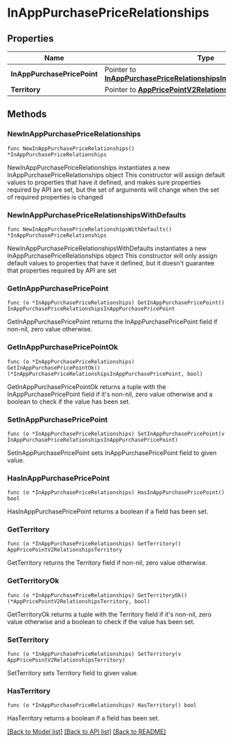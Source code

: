 # InAppPurchasePriceRelationships

## Properties

Name | Type | Description | Notes
------------ | ------------- | ------------- | -------------
**InAppPurchasePricePoint** | Pointer to [**InAppPurchasePriceRelationshipsInAppPurchasePricePoint**](InAppPurchasePriceRelationshipsInAppPurchasePricePoint.md) |  | [optional] 
**Territory** | Pointer to [**AppPricePointV2RelationshipsTerritory**](AppPricePointV2RelationshipsTerritory.md) |  | [optional] 

## Methods

### NewInAppPurchasePriceRelationships

`func NewInAppPurchasePriceRelationships() *InAppPurchasePriceRelationships`

NewInAppPurchasePriceRelationships instantiates a new InAppPurchasePriceRelationships object
This constructor will assign default values to properties that have it defined,
and makes sure properties required by API are set, but the set of arguments
will change when the set of required properties is changed

### NewInAppPurchasePriceRelationshipsWithDefaults

`func NewInAppPurchasePriceRelationshipsWithDefaults() *InAppPurchasePriceRelationships`

NewInAppPurchasePriceRelationshipsWithDefaults instantiates a new InAppPurchasePriceRelationships object
This constructor will only assign default values to properties that have it defined,
but it doesn't guarantee that properties required by API are set

### GetInAppPurchasePricePoint

`func (o *InAppPurchasePriceRelationships) GetInAppPurchasePricePoint() InAppPurchasePriceRelationshipsInAppPurchasePricePoint`

GetInAppPurchasePricePoint returns the InAppPurchasePricePoint field if non-nil, zero value otherwise.

### GetInAppPurchasePricePointOk

`func (o *InAppPurchasePriceRelationships) GetInAppPurchasePricePointOk() (*InAppPurchasePriceRelationshipsInAppPurchasePricePoint, bool)`

GetInAppPurchasePricePointOk returns a tuple with the InAppPurchasePricePoint field if it's non-nil, zero value otherwise
and a boolean to check if the value has been set.

### SetInAppPurchasePricePoint

`func (o *InAppPurchasePriceRelationships) SetInAppPurchasePricePoint(v InAppPurchasePriceRelationshipsInAppPurchasePricePoint)`

SetInAppPurchasePricePoint sets InAppPurchasePricePoint field to given value.

### HasInAppPurchasePricePoint

`func (o *InAppPurchasePriceRelationships) HasInAppPurchasePricePoint() bool`

HasInAppPurchasePricePoint returns a boolean if a field has been set.

### GetTerritory

`func (o *InAppPurchasePriceRelationships) GetTerritory() AppPricePointV2RelationshipsTerritory`

GetTerritory returns the Territory field if non-nil, zero value otherwise.

### GetTerritoryOk

`func (o *InAppPurchasePriceRelationships) GetTerritoryOk() (*AppPricePointV2RelationshipsTerritory, bool)`

GetTerritoryOk returns a tuple with the Territory field if it's non-nil, zero value otherwise
and a boolean to check if the value has been set.

### SetTerritory

`func (o *InAppPurchasePriceRelationships) SetTerritory(v AppPricePointV2RelationshipsTerritory)`

SetTerritory sets Territory field to given value.

### HasTerritory

`func (o *InAppPurchasePriceRelationships) HasTerritory() bool`

HasTerritory returns a boolean if a field has been set.


[[Back to Model list]](../README.md#documentation-for-models) [[Back to API list]](../README.md#documentation-for-api-endpoints) [[Back to README]](../README.md)


